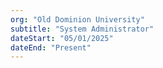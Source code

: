 ```yaml
---
org: "Old Dominion University"
subtitle: "System Administrator"
dateStart: "05/01/2025"
dateEnd: "Present"
---
```

